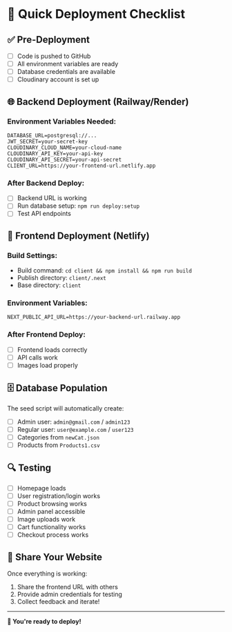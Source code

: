 # 🚀 Quick Deployment Checklist

## ✅ Pre-Deployment

- [ ] Code is pushed to GitHub
- [ ] All environment variables are ready
- [ ] Database credentials are available
- [ ] Cloudinary account is set up

## 🌐 Backend Deployment (Railway/Render)

### Environment Variables Needed:
```
DATABASE_URL=postgresql://...
JWT_SECRET=your-secret-key
CLOUDINARY_CLOUD_NAME=your-cloud-name
CLOUDINARY_API_KEY=your-api-key
CLOUDINARY_API_SECRET=your-api-secret
CLIENT_URL=https://your-frontend-url.netlify.app
```

### After Backend Deploy:
- [ ] Backend URL is working
- [ ] Run database setup: `npm run deploy:setup`
- [ ] Test API endpoints

## 🎨 Frontend Deployment (Netlify)

### Build Settings:
- Build command: `cd client && npm install && npm run build`
- Publish directory: `client/.next`
- Base directory: `client`

### Environment Variables:
```
NEXT_PUBLIC_API_URL=https://your-backend-url.railway.app
```

### After Frontend Deploy:
- [ ] Frontend loads correctly
- [ ] API calls work
- [ ] Images load properly

## 🗄️ Database Population

The seed script will automatically create:
- [ ] Admin user: `admin@gmail.com` / `admin123`
- [ ] Regular user: `user@example.com` / `user123`
- [ ] Categories from `newCat.json`
- [ ] Products from `Products1.csv`

## 🔍 Testing

- [ ] Homepage loads
- [ ] User registration/login works
- [ ] Product browsing works
- [ ] Admin panel accessible
- [ ] Image uploads work
- [ ] Cart functionality works
- [ ] Checkout process works

## 📱 Share Your Website

Once everything is working:
1. Share the frontend URL with others
2. Provide admin credentials for testing
3. Collect feedback and iterate!

---

**🎉 You're ready to deploy!** 